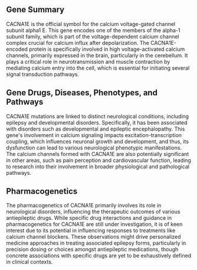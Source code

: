 ## Gene Summary
CACNA1E is the official symbol for the calcium voltage-gated channel subunit alpha1 E. This gene encodes one of the members of the alpha-1 subunit family, which is part of the voltage-dependent calcium channel complex crucial for calcium influx after depolarization. The CACNA1E-encoded protein is specifically involved in high voltage-activated calcium channels, primarily expressed in the brain, particularly in the cerebellum. It plays a critical role in neurotransmission and muscle contraction by mediating calcium entry into the cell, which is essential for initiating several signal transduction pathways.

## Gene Drugs, Diseases, Phenotypes, and Pathways
CACNA1E mutations are linked to distinct neurological conditions, including epilepsy and developmental disorders. Specifically, it has been associated with disorders such as developmental and epileptic encephalopathy. This gene's involvement in calcium signaling impacts excitation-transcription coupling, which influences neuronal growth and development, and thus, its dysfunction can lead to various neurological phenotypic manifestations. The calcium channels formed with CACNA1E are also potentially significant in other areas, such as pain perception and cardiovascular function, leading to research into their involvement in broader physiological and pathological pathways.

## Pharmacogenetics
The pharmacogenetics of CACNA1E primarily involves its role in neurological disorders, influencing the therapeutic outcomes of various antiepileptic drugs. While specific drug interactions and guidance in pharmacogenetics for CACNA1E are still under investigation, it is of keen interest due to its potential in influencing responses to treatments like calcium channel blockers. These observations might drive personalized medicine approaches in treating associated epilepsy forms, particularly in precision dosing or choices amongst antiepileptic medications, though concrete associations with specific drugs are yet to be exhaustively defined in clinical contexts.